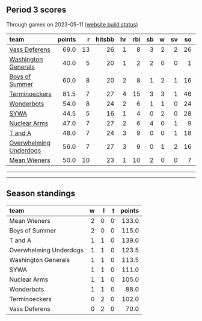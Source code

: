 

## Period 3 scores

Through games on 2023-05-11 ([website build status](https://github.com/brian-bot/pl-site/actions))


|team                   | points|  r| hitsbb| hr| rbi| sb|  w| sv| so|   era|  whip|
|:----------------------|------:|--:|------:|--:|---:|--:|--:|--:|--:|-----:|-----:|
|[Vass Deferens](./vassdeferens)|   69.0| 13|     26|  1|   8|  3|  2|  2| 26| 3.536| 1.143|
|[Washington Generals](./washingtongenerals)|   40.0|  5|     20|  1|   2|  2|  0|  0|  1| 0.000| 0.500|
|[Boys of Summer](./boysofsummer)|   60.0|  8|     20|  2|   8|  1|  2|  1| 16| 1.688| 1.062|
|[Terminoeckers](./terminoeckers)|   81.5|  7|     27|  4|  15|  3|  3|  1| 46| 2.764| 0.898|
|[Wonderbots](./wonderbots)|   54.0|  8|     24|  2|   6|  1|  1|  0| 24| 1.824| 1.216|
|[SYWA](./sywa)         |   44.5|  5|     16|  1|   4|  0|  2|  0| 28| 2.746| 0.610|
|[Nuclear Arms](./nucleararms)|   47.0|  7|     27|  2|   6|  4|  0|  1|  9| 7.615| 2.000|
|[T and A](./tanda)     |   48.0|  7|     24|  3|   9|  0|  0|  1| 18| 4.596| 1.340|
|[Overwhelming Underdogs](./overwhelmingunderdogs)|   56.0|  7|     27|  3|   9|  0|  1|  2| 16| 7.200| 1.250|
|[Mean Wieners](./meanwieners)|   50.0| 10|     23|  1|  10|  2|  0|  0|  7| 3.857| 0.857|

* * *
* * *

## Season standings


|team                   |  w|  l|  t| points|
|:----------------------|--:|--:|--:|------:|
|Mean Wieners           |  2|  0|  0|  133.0|
|Boys of Summer         |  2|  0|  0|  115.0|
|T and A                |  1|  1|  0|  139.0|
|Overwhelming Underdogs |  1|  1|  0|  123.5|
|Washington Generals    |  1|  1|  0|  113.5|
|SYWA                   |  1|  1|  0|  111.0|
|Nuclear Arms           |  1|  1|  0|  105.0|
|Wonderbots             |  1|  1|  0|   88.0|
|Terminoeckers          |  0|  2|  0|  102.0|
|Vass Deferens          |  0|  2|  0|   70.0|


